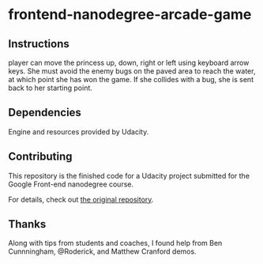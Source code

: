 frontend-nanodegree-arcade-game
===============================

## Instructions
player can move the princess up, down, right or left using keyboard arrow keys. She must avoid the enemy bugs on the paved area to reach the water, at which point she has won the game. If she collides with a bug, she is sent back to her starting point.
## Dependencies
Engine and resources provided by Udacity.
## Contributing
This repository is the finished code for a Udacity project submitted for the Google Front-end nanodegree course.

For details, check out [the original repository](https://github.com/udacity/frontend-nanodegree-arcade-game).
## Thanks
Along with tips from students and coaches, I found help from Ben Cunnningham, @Roderick, and Matthew Cranford demos.

